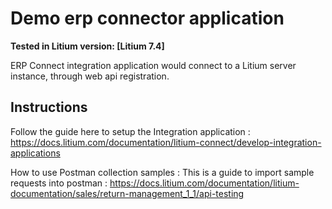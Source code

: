 # Demo erp connector application

**Tested in Litium version: [Litium 7.4]**

ERP Connect integration application would connect to a Litium server instance, through web api registration. 

## Instructions

Follow the guide here to setup the Integration application : https://docs.litium.com/documentation/litium-connect/develop-integration-applications

How to use Postman collection samples : This is a guide to import sample requests into postman : https://docs.litium.com/documentation/litium-documentation/sales/return-management_1_1/api-testing